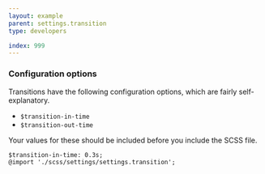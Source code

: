 ```yaml
---
layout: example
parent: settings.transition
type: developers

index: 999
---
```


### Configuration options

Transitions have the following configuration options, which are fairly self-explanatory.

* `$transition-in-time`
* `$transition-out-time`

Your values for these should be included before you include the SCSS file.

    $transition-in-time: 0.3s;
    @import './scss/settings/settings.transition';
